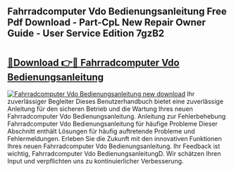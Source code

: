 ## Fahrradcomputer Vdo Bedienungsanleitung Free Pdf Download - Part-CpL New Repair Owner Guide - User Service Edition 7gzB2

# <h2><a href="http://df5kb6a.blite.top/?on=Fahrradcomputer+Vdo+Bedienungsanleitung">🔗Download 👉🔴 Fahrradcomputer Vdo Bedienungsanleitung</a></h2>

[![Fahrradcomputer Vdo Bedienungsanleitung new download](https://i.imgur.com/lujVjoI.png)](http://df5kb6a.blite.top/?on=Fahrradcomputer+Vdo+Bedienungsanleitung)
Ihr zuverlässiger Begleiter Dieses Benutzerhandbuch bietet eine zuverlässige Anleitung für den sicheren Betrieb und die Wartung Ihres neuen Fahrradcomputer Vdo Bedienungsanleitung. Anleitung zur Fehlerbehebung Fahrradcomputer Vdo Bedienungsanleitung für häufige Probleme Dieser Abschnitt enthält Lösungen für häufig auftretende Probleme und Fehlermeldungen. Erleben Sie die Zukunft mit den innovativen Funktionen Ihres neuen Fahrradcomputer Vdo Bedienungsanleitung. Ihr Feedback ist wichtig, Fahrradcomputer Vdo BedienungsanleitungD. Wir schätzen Ihren Input und verpflichten uns zu kontinuierlicher Verbesserung.
